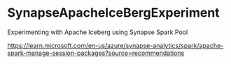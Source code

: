# SynapseApacheIceBergExperiment
Experimenting with Apache Iceberg using Synapse Spark Pool



https://learn.microsoft.com/en-us/azure/synapse-analytics/spark/apache-spark-manage-session-packages?source=recommendations
